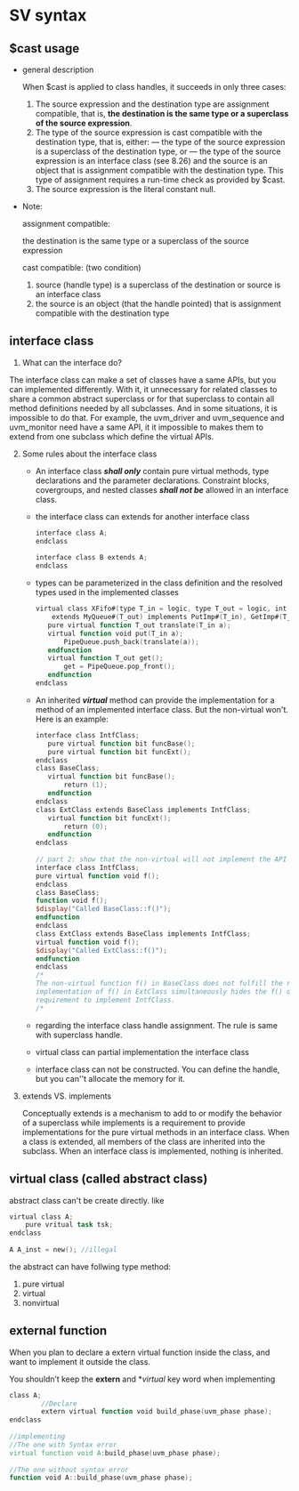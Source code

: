 # SV syntax 

## $cast usage 

- general description 

  When $cast is applied to class handles, it succeeds in only three cases:
  1) The source expression and the destination type are assignment compatible, that is, **the destination is the same type or a superclass of the source expression**.
  2) The type of the source expression is cast compatible with the destination type, that is, either:
  — the type of the source expression is a superclass of the destination type, or
  — the type of the source expression is an interface class (see 8.26)
  and the source is an object that is assignment compatible with the destination type. This type of
  assignment requires a run-time check as provided by $cast.
  3) The source expression is the literal constant null. 

- Note: 

  assignment compatible:

  the destination is the same type or a superclass of the source expression 

  cast compatible: (two condition)

  1. source (handle type) is a superclass of the destination or source is an interface class 
  2. the source is an object (that the handle pointed) that is assignment compatible with the destination type

  

## interface class

1.  What can the interface do?

   The interface class can make a set of classes have a same APIs, but you can implemented differently. With it, it unnecessary for related classes to share a common abstract superclass or for that superclass to contain all method definitions needed by all subclasses. And in some situations, it is impossible to do that. For example, the uvm_driver and uvm_sequence and uvm_monitor need have a same API, it it impossible to makes them to extend from one subclass which define the virtual APIs.   

2. Some rules about the interface class

   - An interface class ***shall only*** contain pure virtual methods, type declarations and the parameter declarations.  Constraint blocks, covergroups, and nested classes ***shall not be*** allowed in an interface class.

   - the interface class can extends for another interface class 

     ``` verilog
     interface class A;
     endclass
         
     interface class B extends A;
     endclass 
     ```

   - types can be parameterized in the class definition and the resolved types used in the implemented classes 

     ``` verilog
     virtual class XFifo#(type T_in = logic, type T_out = logic, int DEPTH = 1)
         extends MyQueue#(T_out) implements PutImp#(T_in), GetImp#(T_out);
     	pure virtual function T_out translate(T_in a);
     	virtual function void put(T_in a);
     		PipeQueue.push_back(translate(a));
     	endfunction
     	virtual function T_out get();
     		get = PipeQueue.pop_front();
     	endfunction
     endclass
     ```

   - An inherited ***virtual*** method can provide the implementation for a method of an implemented interface class. But the non-virtual won't.
     Here is an example:

     ```verilog
     interface class IntfClass;
     	pure virtual function bit funcBase();
     	pure virtual function bit funcExt();
     endclass
     class BaseClass;
     	virtual function bit funcBase();
     		return (1);
     	endfunction
     endclass
     class ExtClass extends BaseClass implements IntfClass;
     	virtual function bit funcExt();
     		return (0);
     	endfunction
     endclass       
             
     // part 2: show that the non-virtual will not implement the API in the interface class
     interface class IntfClass;
     pure virtual function void f();
     endclass
     class BaseClass;
     function void f();
     $display("Called BaseClass::f()");
     endfunction
     endclass
     class ExtClass extends BaseClass implements IntfClass;
     virtual function void f();
     $display("Called ExtClass::f()");
     endfunction
     endclass
     /*
     The non-virtual function f() in BaseClass does not fulfill the requirement to implement IntfClass. The
     implementation of f() in ExtClass simultaneously hides the f() of BaseClass and fulfills the
     requirement to implement IntfClass.
     /*
     ```

   - regarding the interface class handle assignment. The rule is same with superclass handle. 
   - virtual class can partial implementation the interface class 
   - interface class can not be constructed. You can define the handle, but you can''t allocate the memory for it.

3. extends VS. implements 

   Conceptually extends is a mechanism to add to or modify the behavior of a superclass while implements is a requirement to provide implementations for the pure virtual methods in an interface class. When a class is extended, all members of the class are inherited into the subclass. When an interface class is implemented, nothing is inherited.



## virtual class (called abstract class)

abstract class can't be create directly.  like 

``` verilog
virtual class A;
    pure vritual task tsk;
endclass 
 
A A_inst = new(); //illegal 
```

the abstract can have follwing type method:

1. pure virtual
2. virtual 
3. nonvirtual 



## external function 

When you plan to declare a extern virtual function inside the class, and want to implement it outside the class. 

You shouldn’t keep the **extern** and **virtual* key word when implementing 

```verilog
class A;
		//Declare 
		extern virtual function void build_phase(uvm_phase phase);
endclass
        
//implementing 
//The one with Syntax error 
virtual function void A:build_phase(uvm_phase phase);
    
//The one without syntax error
function void A::build_phase(uvm_phase phase);  
      
```

